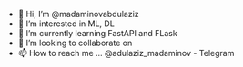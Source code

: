 - 👋 Hi, I’m @madaminovabdulaziz
- 👀 I’m interested in ML, DL
- 🌱 I’m currently learning FastAPI and FLask
- 💞️ I’m looking to collaborate on 
- 📫 How to reach me ... @adulaziz_madaminov - Telegram

<!---
madaminovabdulaziz/madaminovabdulaziz is a ✨ special ✨ repository because its `README.md` (this file) appears on your GitHub profile.
You can click the Preview link to take a look at your changes.
--->
